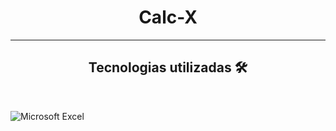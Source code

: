 # <h1 align="center"> Calc-X </h1>



<hr>
<h2 align="center">Tecnologias utilizadas 🛠</h2><br>

![Microsoft Excel](https://img.shields.io/badge/Microsoft_Excel-217346?style=for-the-badge&logo=microsoft-excel&logoColor=white)


